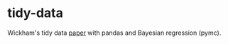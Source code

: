 # tidy-data

Wickham's tidy data [paper](https://www.jstatsoft.org/article/view/v059i10) with pandas and Bayesian regression (pymc).